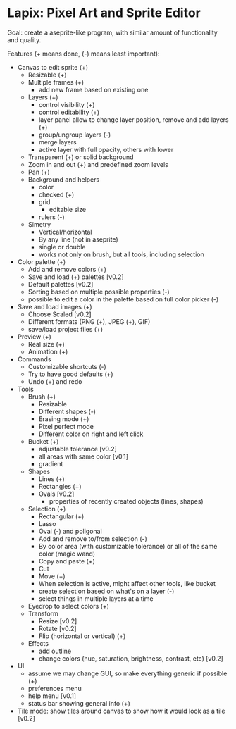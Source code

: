 # Lapix: Pixel Art and Sprite Editor

Goal: create a aseprite-like program, with similar amount of functionality and
quality.

Features (+ means done, (-) means least important):

- Canvas to edit sprite (+)
  - Resizable (+)
  - Multiple frames (+)
    - add new frame based on existing one
  - Layers (+)
    - control visibility (+)
    - control editability (+)
    - layer panel allow to change layer position, remove and add layers (+)
    - group/ungroup layers (-)
    - merge layers
    - active layer with full opacity, others with lower
  - Transparent (+) or solid background
  - Zoom in and out (+) and predefined zoom levels
  - Pan (+)
  - Background and helpers
    - color
    - checked (+)
    - grid
      - editable size
    - rulers (-)
  - Simetry
    - Vertical/horizontal
    - By any line (not in aseprite)
    - single or double
    - works not only on brush, but all tools, including selection
- Color palette (+)
  - Add and remove colors (+)
  - Save and load (+) palettes [v0.2]
  - Default palettes [v0.2]
  - Sorting based on multiple possible properties (-)
  - possible to edit a color in the palette based on full color picker (-)
- Save and load images (+)
  - Choose Scaled [v0.2]
  - Different formats (PNG (+), JPEG (+), GIF)
  - save/load project files (+)
- Preview (+)
  - Real size (+)
  - Animation (+)
- Commands
  - Customizable shortcuts (-)
  - Try to have good defaults (+)
  - Undo (+) and redo
- Tools
  - Brush (+)
    - Resizable
    - Different shapes (-)
    - Erasing mode (+)
    - Pixel perfect mode
    - Different color on right and left click
  - Bucket (+)
    - adjustable tolerance [v0.2]
    - all areas with same color [v0.1]
    - gradient
  - Shapes
    - Lines (+)
    - Rectangles (+)
    - Ovals [v0.2]
      - properties of recently created objects (lines, shapes)
  - Selection (+)
    - Rectangular (+)
    - Lasso
    - Oval (-) and poligonal
    - Add and remove to/from selection (-)
    - By color area (with customizable tolerance) or all of the same color
      (magic wand)
    - Copy and paste (+)
    - Cut
    - Move (+)
    - When selection is active, might affect other tools, like bucket
    - create selection based on what's on a layer (-)
    - select things in multiple layers at a time
  - Eyedrop to select colors (+)
  - Transform
    - Resize [v0.2]
    - Rotate [v0.2]
    - Flip (horizontal or vertical) (+)
  - Effects
    - add outline
    - change colors (hue, saturation, brightness, contrast, etc) [v0.2]
- UI
  - assume we may change GUI, so make everything generic if possible (+)
  - preferences menu
  - help menu [v0.1]
  - status bar showing general info (+)
- Tile mode: show tiles around canvas to show how it would look as a tile [v0.2]

